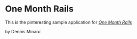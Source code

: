 # One Month Rails

This is the pinteresting sample application for
[*One Month Rails*](http://onemonthrails.com)

by Dennis Minard